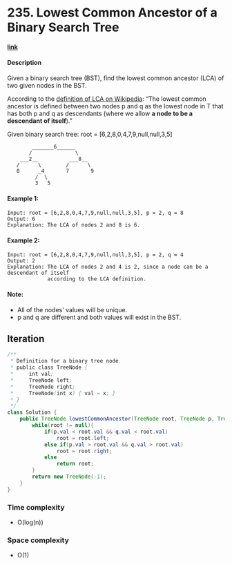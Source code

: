 # 235. Lowest Common Ancestor of a Binary Search Tree

#### [link](https://leetcode.com/problems/lowest-common-ancestor-of-a-binary-search-tree/description/) 

#### Description
Given a binary search tree (BST), find the lowest common ancestor (LCA) of two given nodes in the BST.

According to the [definition of LCA on Wikipedia](https://en.wikipedia.org/wiki/Lowest_common_ancestor): “The lowest common ancestor is defined between two nodes p and q as the lowest node in T that has both p and q as descendants (where we allow **a node to be a descendant of itself**).”

Given binary search tree:  root = [6,2,8,0,4,7,9,null,null,3,5]
```
        _______6______
       /              \
    ___2__          ___8__
   /      \        /      \
   0      _4       7       9
         /  \
         3   5
```

#### Example 1:
```
Input: root = [6,2,8,0,4,7,9,null,null,3,5], p = 2, q = 8
Output: 6
Explanation: The LCA of nodes 2 and 8 is 6.
```
#### Example 2:
```
Input: root = [6,2,8,0,4,7,9,null,null,3,5], p = 2, q = 4
Output: 2
Explanation: The LCA of nodes 2 and 4 is 2, since a node can be a descendant of itself 
             according to the LCA definition.
```

#### Note:
* All of the nodes' values will be unique.
* p and q are different and both values will exist in the BST.

## Iteration
```java
/**
 * Definition for a binary tree node.
 * public class TreeNode {
 *     int val;
 *     TreeNode left;
 *     TreeNode right;
 *     TreeNode(int x) { val = x; }
 * }
 */
class Solution {
    public TreeNode lowestCommonAncestor(TreeNode root, TreeNode p, TreeNode q) {
        while(root != null){
            if(p.val < root.val && q.val < root.val)
                root = root.left;
            else if(p.val > root.val && q.val > root.val)
                root = root.right;
            else
                return root;
        }
        return new TreeNode(-1);
    }
}
```

### Time complexity
* O(log(n))
### Space complexity
* O(1)